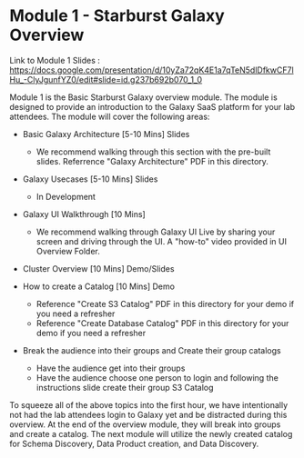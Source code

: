 # Module 1 - Starburst Galaxy Overview

Link to Module 1 Slides : https://docs.google.com/presentation/d/10yZa72qK4E1a7qTeN5dlDfkwCF7lHu_-ClyJgunfYZ0/edit#slide=id.g237b692b070_1_0

Module 1 is the Basic Starburst Galaxy overview module. The module is designed to provide an introduction to the Galaxy SaaS platform for your lab attendees. 
The module will cover the following areas:

- Basic Galaxy Architecture [5-10 Mins] Slides
  - We recommend walking through this section with the pre-built slides. Referrence "Galaxy Architecture" PDF in this directory.
- Galaxy Usecases [5-10 Mins] Slides
  - In Development
- Galaxy UI Walkthrough [10 Mins] 
  - We recommend walking through Galaxy UI Live by sharing your screen and driving through the UI. A "how-to" video provided in UI Overview Folder.

- Cluster Overview [10 Mins] Demo/Slides

- How to create a Catalog [10 Mins] Demo
  - Reference "Create S3 Catalog" PDF in this directory for your demo if you need a refresher
  - Reference "Create Database Catalog" PDF in this directory for your demo if you need a refresher
 
- Break the audience into their groups and Create their group catalogs
  - Have the audience get into their groups
  - Have the audience choose one person to login and following the instructions slide create their group S3 Catalog

To squeeze all of the above topics into the first hour, we have intentionally not had the lab attendees login to Galaxy yet and be distracted during this overview. At the end of the overview module, they will break into groups and create a catalog. The next module will utilize the newly created catalog for Schema Discovery, Data Product creation, and Data Discovery.


